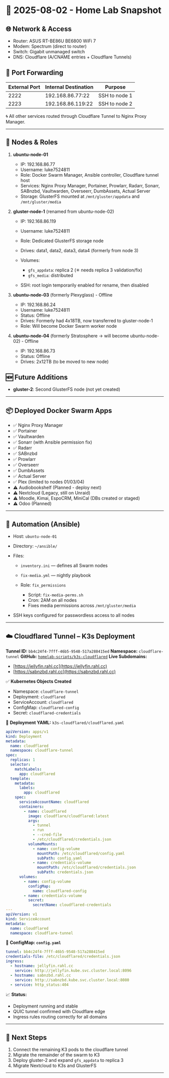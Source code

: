 # 📄 **2025-08-02 - Home Lab Snapshot**

## 🌐 Network & Access

* Router: ASUS RT-BE86U BE6800 WiFi 7
* Modem: Spectrum (direct to router)
* Switch: Gigabit unmanaged switch
* DNS: Cloudflare (A/CNAME entries + Cloudflare Tunnels)

## 🔐 Port Forwarding

| External Port | Internal Destination | Purpose       |
| ------------- | -------------------- | ------------- |
| 2222          | 192.168.86.77:22     | SSH to node 1 |
| 2223          | 192.168.86.119:22    | SSH to node 2 |

🌀 All other services routed through Cloudflare Tunnel to Nginx Proxy Manager.

---

## 🧱 Nodes & Roles

1. **ubuntu-node-01**

   * IP: 192.168.86.77
   * Username: luke7524811
   * Role: Docker Swarm Manager, Ansible controller, Cloudflare tunnel host
   * Services: Nginx Proxy Manager, Portainer, Prowlarr, Radarr, Sonarr, SABnzbd, Vaultwarden, Overseerr, DumbAssets, Actual Server
   * Storage: GlusterFS mounted at `/mnt/gluster/appdata` and `/mnt/gluster/media`

2. **gluster-node-1** (renamed from ubuntu-node-02)

   * IP: 192.168.86.119
   * Username: luke7524811
   * Role: Dedicated GlusterFS storage node
   * Drives: data1, data2, data3, data4 (formerly from node 3)
   * Volumes:

     * `gfs_appdata`: replica 2 (✳ needs replica 3 validation/fix)
     * `gfs_media`: distributed
   * SSH: root login temporarily enabled for rename, then disabled

3. **ubuntu-node-03** (formerly Plexyglass) - Offline

   * IP: 192.168.86.24
   * Username: luke7524811
   * Status: Offline
   * Drives: Formerly had 4x18TB, now transferred to gluster-node-1
   * Role: Will become Docker Swarm worker node

4. **ubuntu-node-04** (formerly Stratosphere → will become ubuntu-node-02) - Offline

   * IP: 192.168.86.73
   * Status: Offline
   * Drives: 2x12TB (to be moved to new node)

## 🆕 Future Additions

* **gluster-2**: Second GlusterFS node (not yet created)

---

## 📦 Deployed Docker Swarm Apps

* ✅ Nginx Proxy Manager
* ✅ Portainer
* ✅ Vaultwarden
* ✅ Sonarr (with Ansible permission fix)
* ✅ Radarr
* ✅ SABnzbd
* ✅ Prowlarr
* ✅ Overseerr
* ✅ DumbAssets
* ✅ Actual Server
* ✅ Plex (limited to nodes 01/03/04)
* ⚠️ Audiobookshelf (Planned - deploy next)
* ⚠️ Nextcloud (Legacy, still on Unraid)
* ⚠️ Moodle, Kimai, EspoCRM, MiniCal (DBs created or staged)
* ⚠️ Odoo (Planned)

---

## 🤖 Automation (Ansible)

* Host: `ubuntu-node-01`
* Directory: `~/ansible/`
* Files:

  * `inventory.ini` — defines all Swarm nodes
  * `fix-media.yml` — nightly playbook
  * Role: `fix_permissions`

    * Script: `fix-media-perms.sh`
    * Cron: 2AM on all nodes
    * Fixes media permissions across `/mnt/gluster/media`
* SSH keys configured for passwordless access to all nodes

---

## ☁️ Cloudflared Tunnel – K3s Deployment

**Tunnel ID:** `bb4c24f4-7fff-46b5-9548-517a288415ed`
**Namespace:** `cloudflare-tunnel`
**GitHub:** [`homelab-scripts/k3s-cloudflared`](https://github.com/luke7524811/homelab-scripts/tree/main/k3s-cloudflared)
**Live Subdomains:**

* [https://jellyfin.rahl.cc](https://jellyfin.rahl.cc)
* [https://sabnzbd.rahl.cc](https://sabnzbd.rahl.cc)

✅ **Kubernetes Objects Created**

* Namespace: `cloudflare-tunnel`
* Deployment: `cloudflared`
* ServiceAccount: `cloudflared`
* ConfigMap: `cloudflared-config`
* Secret: `cloudflared-credentials`

📄 **Deployment YAML:** `k3s-cloudflared/cloudflared.yaml`

```yaml
apiVersion: apps/v1
kind: Deployment
metadata:
  name: cloudflared
  namespace: cloudflare-tunnel
spec:
  replicas: 1
  selector:
    matchLabels:
      app: cloudflared
  template:
    metadata:
      labels:
        app: cloudflared
    spec:
      serviceAccountName: cloudflared
      containers:
        - name: cloudflared
          image: cloudflare/cloudflared:latest
          args:
            - tunnel
            - run
            - --cred-file
            - /etc/cloudflared/credentials.json
          volumeMounts:
            - name: config-volume
              mountPath: /etc/cloudflared/config.yaml
              subPath: config.yaml
            - name: credentials-volume
              mountPath: /etc/cloudflared/credentials.json
              subPath: credentials.json
      volumes:
        - name: config-volume
          configMap:
            name: cloudflared-config
        - name: credentials-volume
          secret:
            secretName: cloudflared-credentials
---
apiVersion: v1
kind: ServiceAccount
metadata:
  name: cloudflared
  namespace: cloudflare-tunnel
```

📄 **ConfigMap: `config.yaml`**

```yaml
tunnel: bb4c24f4-7fff-46b5-9548-517a288415ed
credentials-file: /etc/cloudflared/credentials.json
ingress:
  - hostname: jellyfin.rahl.cc
    service: http://jellyfin.kube.svc.cluster.local:8096
  - hostname: sabnzbd.rahl.cc
    service: http://sabnzbd.kube.svc.cluster.local:8080
  - service: http_status:404
```

📈 **Status:**

* Deployment running and stable
* QUIC tunnel confirmed with Cloudflare edge
* Ingress rules routing correctly for all domains

---

## 📌 Next Steps

1. Connect the remaining K3 pods to the cloudflare tunnel
2. Migrate the remainder of the swarm to K3
3. Deploy gluster-2 and expand `gfs_appdata` to replica 3
4. Migrate Nextcloud to K3s and GlusterFS


---

